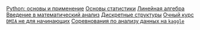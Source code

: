 
[]()
[]()
[]()
[]()
[]()
[]()
[Python: основы и применение](https://stepik.org/course/512/promo#toc)
[Основы статистики](https://stepik.org/course/76/promo#toc)
[Линейная алгебра](https://stepik.org/course/2461/promo#toc)
[Введение в математический анализ](https://stepik.org/course/95/promo#toc)
[Дискретные структуры](https://stepik.org/course/83/promo#toc)
[Очный курс `DMIA` не для начинающих](https://vk.com/data_mining_in_action)
[Соревнования по анализу данных на `kaggle`](https://www.kaggle.com/)
[]()
